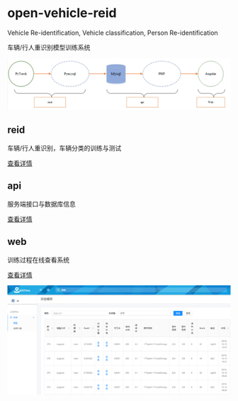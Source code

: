 # open-vehicle-reid
Vehicle Re-identification, Vehicle classification, Person Re-identification

车辆/行人重识别模型训练系统

![](img/1.png)

## reid

车辆/行人重识别，车辆分类的训练与测试

[查看详情](reid/README.md)

## api

服务端接口与数据库信息

[查看详情](api/README.md)

## web

训练过程在线查看系统

[查看详情](web/README.md)

![](web/readme/1.png)

